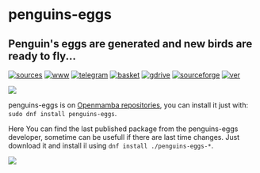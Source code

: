 penguins-eggs
=============

## Penguin&#39;s eggs are generated and new birds are ready to fly...
[![sources](https://img.shields.io/badge/github-sources-cyan)](https://github.com/pieroproietti/penguins-eggs)
[![www](https://img.shields.io/badge/www-blog-cyan)](https://penguins-eggs.net)
[![telegram](https://img.shields.io/badge/telegram-group-cyan)](https://t.me/penguins_eggs)
[![basket](https://img.shields.io/badge/basket-naked-blue)](https://penguins-eggs/basket/)
[![gdrive](https://img.shields.io/badge/gdrive-all-blue)](https://drive.google.com/drive/folders/19fwjvsZiW0Dspu2Iq-fQN0J-PDbKBlYY)
[![sourceforge](https://img.shields.io/badge/sourceforge-all-blue)](https://sourceforge.net/projects/penguins-eggs/files/)
[![ver](https://img.shields.io/npm/v/penguins-eggs.svg)](https://npmjs.org/package/penguins-eggs)

![](https://openmamba.org/it/wp-content/uploads/sites/3/2019/11/openmamba-306x55.png)

penguins-eggs is on [Openmamba repositories](https://openmamba.org/it/rpms/base/), you can install it just with: `sudo dnf install penguins-eggs`.

Here You can find the last published package from the penguins-eggs developer, sometime can be usefull if there are last time changes. Just download it and install il using `dnf install ./penguins-eggs-*`.

![](https://openmamba.org/it/wp-content/uploads/sites/3/2022/10/welcome.png)


